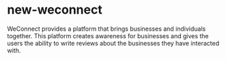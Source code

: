 # new-weconnect
WeConnect provides a platform that brings businesses and individuals together. This platform creates awareness for businesses and gives the users the ability to write reviews about the businesses they have interacted with.
